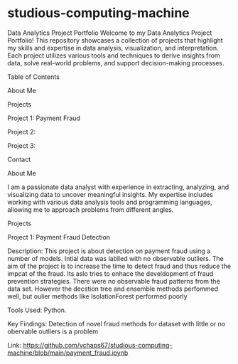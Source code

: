 # studious-computing-machine
Data Analytics Project Portfolio
Welcome to my Data Analytics Project Portfolio! This repository showcases a collection of projects that highlight my skills and expertise in data analysis, visualization, and interpretation. Each project utilizes various tools and techniques to derive insights from data, solve real-world problems, and support decision-making processes.

Table of Contents

About Me

Projects

Project 1: Payment Fraud

Project 2: 

Project 3: 

Contact

About Me

I am a passionate data analyst with experience in extracting, analyzing, and visualizing data to uncover meaningful insights. My expertise includes working with various data analysis tools and programming languages, allowing me to approach problems from different angles.


Projects

Project 1: Payment Fraud Detection

Description: This project is about detection on payment fraud using a number of models. Intial data was lablled with no observable outliers. The aim of the project is to increase the time to detect fraud and thus reduce the impcat of the fraud. Its aslo tries to enhace the develdopment of fraud prevention strategies.  There were no observable fraud patterns from the data set. However the decstion tree and ensemble methods perfommed well, but oulier methods like IsolationForest performed poorly

Tools Used:  Python.

Key Findings: Detection of novel fraud methods for dataset with little or no obervable outliers is a problem

Link: https://github.com/vchaps67/studious-computing-machine/blob/main/payment_fraud.ipynb
